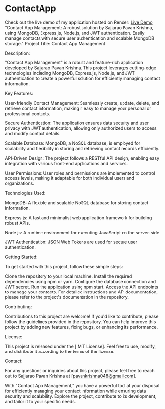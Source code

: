 # ContactApp 
Check out the live demo of my application hosted on Render: [Live Demo](https://contact-app-management.onrender.com)
"Contact App Management: A robust solution by Sajjarao Pavan Krishna, using MongoDB, Express.js, Node.js, and JWT authentication. Easily manage contacts with secure user authentication and scalable MongoDB storage."
Project Title: Contact App Management

Description:

"Contact App Management" is a robust and feature-rich application developed by Sajjarao Pavan Krishna. This project leverages cutting-edge technologies including MongoDB, Express.js, Node.js, and JWT authentication to create a powerful solution for efficiently managing contact information.

Key Features:

User-friendly Contact Management: Seamlessly create, update, delete, and retrieve contact information, making it easy to manage your personal or professional contacts.

Secure Authentication: The application ensures data security and user privacy with JWT authentication, allowing only authorized users to access and modify contact details.

Scalable Database: MongoDB, a NoSQL database, is employed for scalability and flexibility in storing and retrieving contact records efficiently.

API-Driven Design: The project follows a RESTful API design, enabling easy integration with various front-end applications and services.

User Permissions: User roles and permissions are implemented to control access levels, making it adaptable for both individual users and organizations.

Technologies Used:

MongoDB: A flexible and scalable NoSQL database for storing contact information.

Express.js: A fast and minimalist web application framework for building robust APIs.

Node.js: A runtime environment for executing JavaScript on the server-side.

JWT Authentication: JSON Web Tokens are used for secure user authentication.

Getting Started:

To get started with this project, follow these simple steps:

Clone the repository to your local machine.
Install the required dependencies using npm or yarn.
Configure the database connection and JWT secret.
Run the application using npm start.
Access the API endpoints to manage your contacts.
For detailed instructions and API documentation, please refer to the project's documentation in the repository.

Contributing:

Contributions to this project are welcome! If you'd like to contribute, please follow the guidelines provided in the repository. You can help improve this project by adding new features, fixing bugs, or enhancing its performance.

License:

This project is released under the [ MIT License]. Feel free to use, modify, and distribute it according to the terms of the license.

Contact:

For any questions or inquiries about this project, please feel free to reach out to Sajjarao Pavan Krishna at [pavankrishna048@gmail.com].

With "Contact App Management," you have a powerful tool at your disposal for efficiently managing your contact information while ensuring data security and scalability. Explore the project, contribute to its development, and tailor it to your specific needs.
